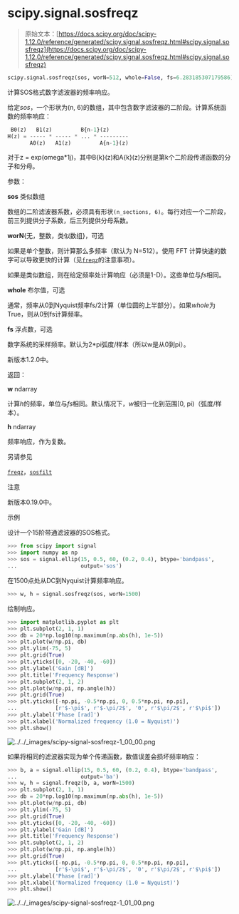 # scipy.signal.sosfreqz

> 原始文本：[https://docs.scipy.org/doc/scipy-1.12.0/reference/generated/scipy.signal.sosfreqz.html#scipy.signal.sosfreqz](https://docs.scipy.org/doc/scipy-1.12.0/reference/generated/scipy.signal.sosfreqz.html#scipy.signal.sosfreqz)

```py
scipy.signal.sosfreqz(sos, worN=512, whole=False, fs=6.283185307179586)
```

计算SOS格式数字滤波器的频率响应。

给定*sos*，一个形状为(n, 6)的数组，其中包含数字滤波器的二阶段。计算系统函数的频率响应：

```py
 B0(z)   B1(z)         B{n-1}(z)
H(z) = ----- * ----- * ... * ---------
       A0(z)   A1(z)         A{n-1}(z) 
```

对于z = exp(omega*1j)，其中B{k}(z)和A{k}(z)分别是第k个二阶段传递函数的分子和分母。

参数：

**sos** 类似数组

数组的二阶滤波器系数，必须具有形状`(n_sections, 6)`。每行对应一个二阶段，前三列提供分子系数，后三列提供分母系数。

**worN**{无，整数，类似数组}，可选

如果是单个整数，则计算那么多频率（默认为 N=512）。使用 FFT 计算快速的数字可以导致更快的计算（见[`freqz`](https://docs.scipy.org/doc/scipy-1.12.0/reference/generated/scipy.signal.freqz.html#scipy.signal.freqz "scipy.signal.freqz")的注意事项）。

如果是类似数组，则在给定频率处计算响应（必须是1-D）。这些单位与*fs*相同。

**whole** 布尔值，可选

通常，频率从0到Nyquist频率fs/2计算（单位圆的上半部分）。如果*whole*为True，则从0到fs计算频率。

**fs** 浮点数，可选

数字系统的采样频率。默认为2*pi弧度/样本（所以w是从0到pi）。

新版本1.2.0中。

返回：

**w** ndarray

计算*h*的频率，单位与*fs*相同。默认情况下，*w*被归一化到范围[0, pi)（弧度/样本）。

**h** ndarray

频率响应，作为复数。

另请参见

[`freqz`](https://docs.scipy.org/doc/scipy-1.12.0/reference/generated/scipy.signal.freqz.html#scipy.signal.freqz "scipy.signal.freqz")，[`sosfilt`](https://docs.scipy.org/doc/scipy-1.12.0/reference/generated/scipy.signal.sosfilt.html#scipy.signal.sosfilt "scipy.signal.sosfilt")

注意

新版本0.19.0中。

示例

设计一个15阶带通滤波器的SOS格式。

```py
>>> from scipy import signal
>>> import numpy as np
>>> sos = signal.ellip(15, 0.5, 60, (0.2, 0.4), btype='bandpass',
...                    output='sos') 
```

在1500点处从DC到Nyquist计算频率响应。

```py
>>> w, h = signal.sosfreqz(sos, worN=1500) 
```

绘制响应。

```py
>>> import matplotlib.pyplot as plt
>>> plt.subplot(2, 1, 1)
>>> db = 20*np.log10(np.maximum(np.abs(h), 1e-5))
>>> plt.plot(w/np.pi, db)
>>> plt.ylim(-75, 5)
>>> plt.grid(True)
>>> plt.yticks([0, -20, -40, -60])
>>> plt.ylabel('Gain [dB]')
>>> plt.title('Frequency Response')
>>> plt.subplot(2, 1, 2)
>>> plt.plot(w/np.pi, np.angle(h))
>>> plt.grid(True)
>>> plt.yticks([-np.pi, -0.5*np.pi, 0, 0.5*np.pi, np.pi],
...            [r'$-\pi$', r'$-\pi/2$', '0', r'$\pi/2$', r'$\pi$'])
>>> plt.ylabel('Phase [rad]')
>>> plt.xlabel('Normalized frequency (1.0 = Nyquist)')
>>> plt.show() 
```

![../../_images/scipy-signal-sosfreqz-1_00_00.png](../Images/31fa9c10c66cfce14cfe294600776242.png)

如果将相同的滤波器实现为单个传递函数，数值误差会损坏频率响应：

```py
>>> b, a = signal.ellip(15, 0.5, 60, (0.2, 0.4), btype='bandpass',
...                    output='ba')
>>> w, h = signal.freqz(b, a, worN=1500)
>>> plt.subplot(2, 1, 1)
>>> db = 20*np.log10(np.maximum(np.abs(h), 1e-5))
>>> plt.plot(w/np.pi, db)
>>> plt.ylim(-75, 5)
>>> plt.grid(True)
>>> plt.yticks([0, -20, -40, -60])
>>> plt.ylabel('Gain [dB]')
>>> plt.title('Frequency Response')
>>> plt.subplot(2, 1, 2)
>>> plt.plot(w/np.pi, np.angle(h))
>>> plt.grid(True)
>>> plt.yticks([-np.pi, -0.5*np.pi, 0, 0.5*np.pi, np.pi],
...            [r'$-\pi$', r'$-\pi/2$', '0', r'$\pi/2$', r'$\pi$'])
>>> plt.ylabel('Phase [rad]')
>>> plt.xlabel('Normalized frequency (1.0 = Nyquist)')
>>> plt.show() 
```

![../../_images/scipy-signal-sosfreqz-1_01_00.png](../Images/71facdf79e27432faa5cfdf248e1255a.png)
